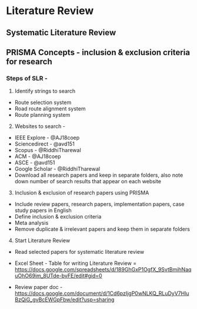 # Literature Review

## Systematic Literature Review 

## PRISMA Concepts - inclusion & exclusion criteria for research

### Steps of SLR - 
1. Identify strings to search
- Route selection system
- Road route alignment system
- Route planning system

2. Websites to search -
- IEEE Explore - @AJ18coep
- Sciencedirect - @avd151
- Scopus - @RiddhiTharewal
- ACM - @AJ18coep
- ASCE - @avd151
- Google Scholar - @RiddhiTharewal
- Download all research papers and keep in separate folders, also note down number of search results that appear on each website

3. Inclusion & exclusion of research papers using PRISMA
- Include review papers, research papers, implementation papers, case study papers in English
- Define inclusion & exclusion criteria
- Meta analysis
- Remove duplicate & irrelevant papers and keep them in separate folders

4. Start Literature Review
- Read selected papers for systematic literature review


- Excel Sheet - Table for writing Literature Review = https://docs.google.com/spreadsheets/d/189GhGxP1OgfX_9SvtBmihNaquOhO69im_8UTde-bvFE/edit#gid=0
- Review paper doc - https://docs.google.com/document/d/1Cd6pzIjgP0wNLKQ_RLuDyV7HluBzQiG_gvBcEWGpFbw/edit?usp=sharing
